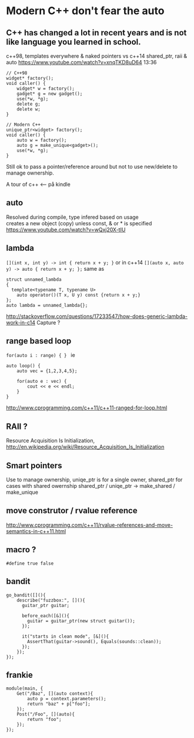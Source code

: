 # Modern C++ don't fear the auto
## C++ has changed a lot in recent years and is not like language you learned in school.
c++98, templates everywhere & naked pointers vs c++14 shared_ptr, raii & auto
https://www.youtube.com/watch?v=xnqTKD8uD64 13:36
```
// C++98
widget* factory();
void caller() {
    widget* w = factory();
    gadget* g = new gadget();
    use(*w, *g);
    delete g;
    delete w;
}

// Modern C++
unique_ptr<widget> factory();
void caller() {
    auto w = factory();
    auto g = make_unique<gadget>();
    use(*w, *g);
}
```

Still ok to pass a pointer/reference around but not to use new/delete to manage ownership.

A tour of c++ <-- på kindle

## auto
Resolved during compile, type infered based on usage  
creates a new object (copy) unless const, & or * is specified
https://www.youtube.com/watch?v=wQxj20X-tIU

## lambda
``[](int x, int y) -> int { return x + y; }`` 
or in c++14
``[](auto x, auto y) -> auto { return x + y; };``
same as
```
struct unnamed_lambda
{
  template<typename T, typename U>
    auto operator()(T x, U y) const {return x + y;}
};
auto lambda = unnamed_lambda{};
```
http://stackoverflow.com/questions/17233547/how-does-generic-lambda-work-in-c14
Capture ? 

## range based loop
``for(auto i : range) { } ``
ie
```
auto loop() {
    auto vec = {1,2,3,4,5};

    for(auto e : vec) {
        cout << e << endl;
    }
}
```
http://www.cprogramming.com/c++11/c++11-ranged-for-loop.html

## RAII ?
Resource Acquisition Is Initialization,
http://en.wikipedia.org/wiki/Resource_Acquisition_Is_Initialization

## Smart pointers
Use to manage ownership, uniqe_ptr is for a single owner, shared_ptr for cases with shared owernship
shared_ptr / uniqe_ptr -> make_shared / make_unique

## move construtor / rvalue reference
http://www.cprogramming.com/c++11/rvalue-references-and-move-semantics-in-c++11.html

## macro ?
``#define true false``

## bandit
```
go_bandit([](){
    describe("fuzzbox:", [](){
      guitar_ptr guitar;

      before_each([&](){
        guitar = guitar_ptr(new struct guitar());
      });

      it("starts in clean mode", [&](){
        AssertThat(guitar->sound(), Equals(sounds::clean));
      });
    });
});
```

## frankie
```
module(main, {
    Get("/Baz", [](auto context){
        auto p = context.parameters();
        return "baz" + p["foo"];
    });
    Post("/Foo", [](auto){
        return "foo";
    });
});
```


